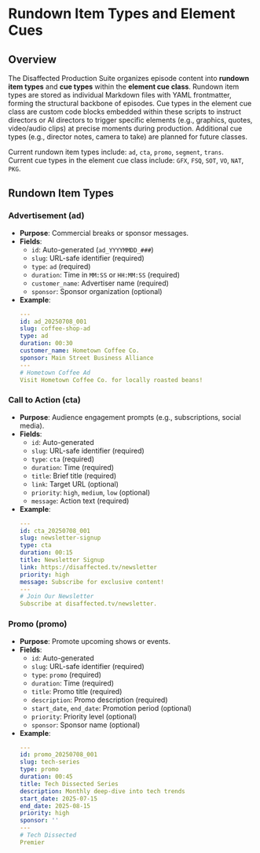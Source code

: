 # Rundown Item Types and Element Cues

## Overview
The Disaffected Production Suite organizes episode content into **rundown item types** and **cue types** within the **element cue class**. Rundown item types are stored as individual Markdown files with YAML frontmatter, forming the structural backbone of episodes. Cue types in the element cue class are custom code blocks embedded within these scripts to instruct directors or AI directors to trigger specific elements (e.g., graphics, quotes, video/audio clips) at precise moments during production. Additional cue types (e.g., director notes, camera to take) are planned for future classes.

Current rundown item types include: `ad`, `cta`, `promo`, `segment`, `trans`.  
Current cue types in the element cue class include: `GFX`, `FSQ`, `SOT`, `VO`, `NAT`, `PKG`.

## Rundown Item Types
### Advertisement (ad)
- **Purpose**: Commercial breaks or sponsor messages.
- **Fields**:
  - `id`: Auto-generated (`ad_YYYYMMDD_###`)
  - `slug`: URL-safe identifier (required)
  - `type`: `ad` (required)
  - `duration`: Time in `MM:SS` or `HH:MM:SS` (required)
  - `customer_name`: Advertiser name (required)
  - `sponsor`: Sponsor organization (optional)
- **Example**:
  ```yaml
  ---
  id: ad_20250708_001
  slug: coffee-shop-ad
  type: ad
  duration: 00:30
  customer_name: Hometown Coffee Co.
  sponsor: Main Street Business Alliance
  ---
  # Hometown Coffee Ad
  Visit Hometown Coffee Co. for locally roasted beans!
  ```

### Call to Action (cta)
- **Purpose**: Audience engagement prompts (e.g., subscriptions, social media).
- **Fields**:
  - `id`: Auto-generated
  - `slug`: URL-safe identifier (required)
  - `type`: `cta` (required)
  - `duration`: Time (required)
  - `title`: Brief title (required)
  - `link`: Target URL (optional)
  - `priority`: `high`, `medium`, `low` (optional)
  - `message`: Action text (required)
- **Example**:
  ```yaml
  ---
  id: cta_20250708_001
  slug: newsletter-signup
  type: cta
  duration: 00:15
  title: Newsletter Signup
  link: https://disaffected.tv/newsletter
  priority: high
  message: Subscribe for exclusive content!
  ---
  # Join Our Newsletter
  Subscribe at disaffected.tv/newsletter.
  ```

### Promo (promo)
- **Purpose**: Promote upcoming shows or events.
- **Fields**:
  - `id`: Auto-generated
  - `slug`: URL-safe identifier (required)
  - `type`: `promo` (required)
  - `duration`: Time (required)
  - `title`: Promo title (required)
  - `description`: Promo description (required)
  - `start_date`, `end_date`: Promotion period (optional)
  - `priority`: Priority level (optional)
  - `sponsor`: Sponsor name (optional)
- **Example**:
  ```yaml
  ---
  id: promo_20250708_001
  slug: tech-series
  type: promo
  duration: 00:45
  title: Tech Dissected Series
  description: Monthly deep-dive into tech trends
  start_date: 2025-07-15
  end_date: 2025-08-15
  priority: high
  sponsor: ''
  ---
  # Tech Dissected
  Premier